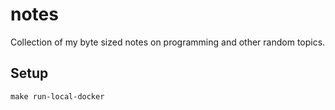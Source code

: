 # notes
Collection of my byte sized notes on programming and other random topics. 

## Setup

```
make run-local-docker
```
